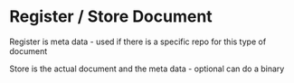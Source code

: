 # Register / Store Document

Register is meta data - used if there is a specific repo for this type of document 

Store is the actual document and the meta data - optional can do a binary 


